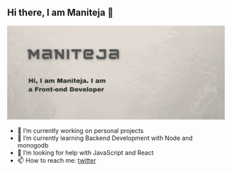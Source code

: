 ## Hi there, I am Maniteja 👋

![Profile](Github1.gif)


- 🔭 I’m currently working on personal projects
- 🌱 I’m currently learning Backend Development with Node and monogodb
- 🤔 I’m looking for help with JavaScript and React
- 📫 How to reach me: [twitter](https://twitter.com/srimaniteja19)

